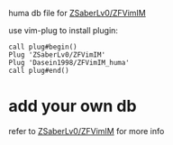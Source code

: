 
huma db file for [ZSaberLv0/ZFVimIM](https://github.com/ZSaberLv0/ZFVimIM)

use vim-plug to install plugin:
```
call plug#begin()
Plug 'ZSaberLv0/ZFVimIM'
Plug 'Dasein1998/ZFVimIM_huma'
call plug#end()
```

# add your own db

refer to [ZSaberLv0/ZFVimIM](https://github.com/ZSaberLv0/ZFVimIM#make-your-own-db) for more info

